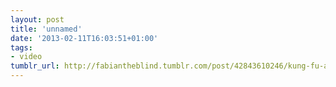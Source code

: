 ```yaml
---
layout: post
title: 'unnamed'
date: '2013-02-11T16:03:51+01:00'
tags:
- video
tumblr_url: http://fabiantheblind.tumblr.com/post/42843610246/kung-fu-academy-berlin-saz
---
```

